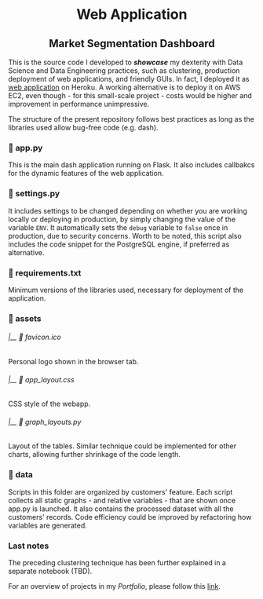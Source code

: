 <h1 align="center"> Web Application </h1>
<h2 align="center"> Market Segmentation Dashboard </h2>

This is the source code I developed to ***showcase*** my dexterity with Data Science and Data Engineering practices, such as clustering, production deployment of web applications, and friendly GUIs. In fact, I deployed it as [web application](https://business-intelligence-davide.herokuapp.com/) on Heroku. A working alternative is to deploy it on AWS EC2, even though - for this small-scale project - costs would be higher and improvement in performance unimpressive.

The structure of the present repository follows best practices as long as the libraries used allow bug-free code (e.g. dash).

### 📃 app.py
This is the main dash application running on Flask. It also includes callbakcs for the dynamic features of the web application.

### 📃 settings.py
It includes settings to be changed depending on whether you are working locally or deploying in production, by simply changing the value of the variable ```ENV```. It automatically sets the ```debug``` variable to ```false``` once in production, due to security concerns. Worth to be noted, this script also includes the code snippet for the PostgreSQL engine, if preferred as alternative. 

### 📃 requirements.txt
Minimum versions of the libraries used, necessary for deployment of the application.

### 📁 assets
###### |__ 📃 favicon.ico
Personal logo shown in the browser tab.

###### |__ 📃 app_layout.css
CSS style of the webapp.

###### |__ 📃 graph_layouts.py
Layout of the tables. Similar technique could be implemented for other charts, allowing further shrinkage of the code length. 

### 📁 data
Scripts in this folder are organized by customers' feature. Each script collects all static graphs - and relative variables - that are shown once app.py is launched.
It also contains the processed dataset with all the customers' records.
Code efficiency could be improved by refactoring how variables are generated.

### Last notes
The preceding clustering technique has been further explained in a separate notebook (TBD).

For an overview of projects in my *Portfolio*, please follow this [link](https://github.com/dafo16ac/df_portfolio).
